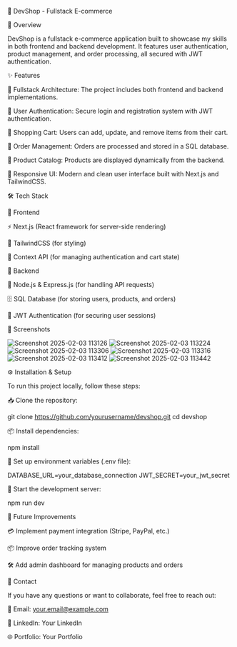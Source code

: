 🚀 DevShop - Fullstack E-commerce

📌 Overview

DevShop is a fullstack e-commerce application built to showcase my skills in both frontend and backend development. It features user authentication, product management, and order processing, all secured with JWT authentication.

✨ Features

🔹 Fullstack Architecture: The project includes both frontend and backend implementations.

🔹 User Authentication: Secure login and registration system with JWT authentication.

🔹 Shopping Cart: Users can add, update, and remove items from their cart.

🔹 Order Management: Orders are processed and stored in a SQL database.

🔹 Product Catalog: Products are displayed dynamically from the backend.

🔹 Responsive UI: Modern and clean user interface built with Next.js and TailwindCSS.

🛠 Tech Stack

🎨 Frontend

⚡ Next.js (React framework for server-side rendering)

🎨 TailwindCSS (for styling)

🔄 Context API (for managing authentication and cart state)

🔧 Backend

🚀 Node.js & Express.js (for handling API requests)

🗄 SQL Database (for storing users, products, and orders)

🔐 JWT Authentication (for securing user sessions)

📸 Screenshots

![Screenshot 2025-02-03 113126](https://github.com/user-attachments/assets/6811fa9b-f982-49a6-a21c-196a83a21697)
![Screenshot 2025-02-03 113224](https://github.com/user-attachments/assets/cc8224ca-53ec-4aa0-b3ff-36eeee426a02)
![Screenshot 2025-02-03 113306](https://github.com/user-attachments/assets/0e4d442c-a63b-407d-9908-3cd12d606723)
![Screenshot 2025-02-03 113316](https://github.com/user-attachments/assets/5c5d09be-bdd9-43b7-aaae-9d1c212a700e)
![Screenshot 2025-02-03 113412](https://github.com/user-attachments/assets/4ba3dee4-1c67-4d5d-80f6-4b0a3698619c)
![Screenshot 2025-02-03 113442](https://github.com/user-attachments/assets/03884aa5-37de-40f4-94a7-dd3b9148dce0)


⚙️ Installation & Setup

To run this project locally, follow these steps:

📥 Clone the repository:

git clone https://github.com/yourusername/devshop.git
cd devshop

📦 Install dependencies:

npm install

🔑 Set up environment variables (.env file):

DATABASE_URL=your_database_connection
JWT_SECRET=your_jwt_secret

🚀 Start the development server:

npm run dev

🚀 Future Improvements

💳 Implement payment integration (Stripe, PayPal, etc.)

📦 Improve order tracking system

🛠 Add admin dashboard for managing products and orders

📩 Contact

If you have any questions or want to collaborate, feel free to reach out:

📧 Email: your.email@example.com

💼 LinkedIn: Your LinkedIn

🌐 Portfolio: Your Portfolio